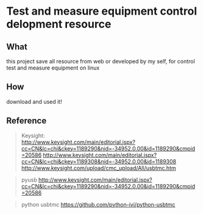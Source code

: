 # Test and measure equipment control delopment resource
## What
this project save all resource from web or developed by my self, for control test and measure equipment on linux

## How
download and used it! 


## Reference
	
> Keysight:  
> <http://www.keysight.com/main/editorial.jspx?cc=CN&lc=chi&ckey=1189290&nid=-34952.0.00&id=1189290&cmpid=20586>
> <http://www.keysight.com/main/editorial.jspx?cc=CN&lc=chi&ckey=1189308&nid=-34952.0.00&id=1189308>
> <http://www.keysight.com/upload/cmc_upload/All/usbtmc.htm>

> pyusb
>  <http://www.keysight.com/main/editorial.jspx?cc=CN&lc=chi&ckey=1189290&nid=-34952.0.00&id=1189290&cmpid=20586>

> python usbtmc
> <https://github.com/python-ivi/python-usbtmc>


